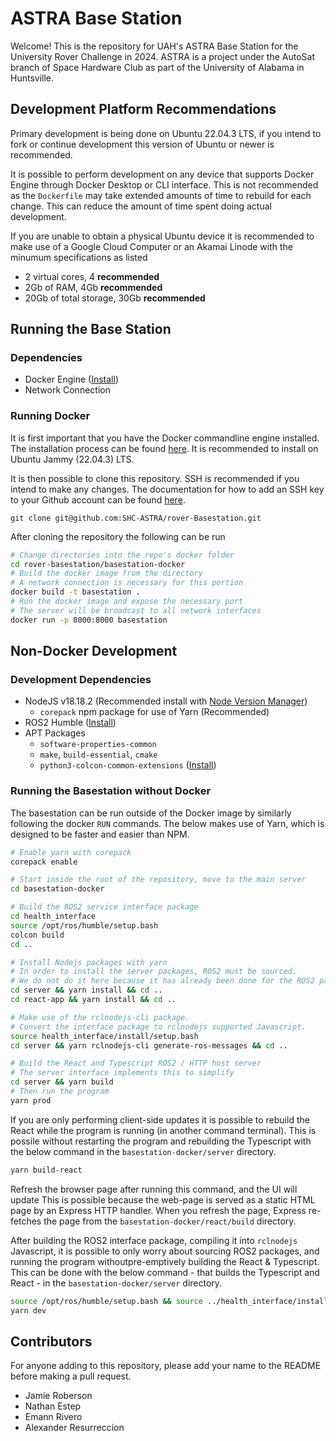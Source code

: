 # ASTRA Base Station
Welcome! This is the repository for UAH's ASTRA Base Station for the University Rover Challenge in 2024.
ASTRA is a project under the AutoSat branch of Space Hardware Club as part of the University of Alabama in Huntsville.

## Development Platform Recommendations
Primary development is being done on Ubuntu 22.04.3 LTS, if you intend to fork or continue development this version of Ubuntu or newer is recommended.

It is possible to perform development on any device that supports Docker Engine through Docker Desktop or CLI interface. This is not recommended as the `Dockerfile` may take extended amounts of time to rebuild for each change. This can reduce the amount of time spent doing actual development.

If you are unable to obtain a physical Ubuntu device it is recommended to make use of a Google Cloud Computer or an Akamai Linode with the minumum specifications as listed
* 2 virtual cores, 4 **recommended**
* 2Gb of RAM, 4Gb **recommended**
* 20Gb of total storage, 30Gb **recommended**

## Running the Base Station
### Dependencies
* Docker Engine ([Install](https://docs.docker.com/engine/install/ubuntu/))
* Network Connection

### Running Docker
It is first important that you have the Docker commandline engine installed. The installation process can be found [here](https://docs.docker.com/engine/install/). It is recommended to install on Ubuntu Jammy (22.04.3) LTS.

It is then possible to clone this repository. SSH is recommended if you intend to make any changes. The documentation for how to add an SSH key to your Github account can be found [here](https://docs.github.com/en/authentication/connecting-to-github-with-ssh/adding-a-new-ssh-key-to-your-github-account).
```
git clone git@github.com:SHC-ASTRA/rover-Basestation.git
```
After cloning the repository the following can be run
```bash
# Change directories into the repo's docker folder
cd rover-basestation/basestation-docker
# Build the docker image from the directory
# A network connection is necessary for this portion
docker build -t basestation .
# Run the docker image and expose the necessary port
# The server will be broadcast to all network interfaces
docker run -p 8000:8000 basestation
```

## Non-Docker Development
### Development Dependencies
* NodeJS v18.18.2 (Recommended install with [Node Version Manager](https://github.com/nvm-sh/nvm#installing-and-updating))
    * `corepack` npm package for use of Yarn (Recommended)
* ROS2 Humble ([Install](https://docs.ros.org/en/humble/Installation/Ubuntu-Install-Debians.html))
* APT Packages
    * `software-properties-common`
    * `make`, `build-essential`, `cmake`
    * `python3-colcon-common-extensions` ([Install](https://colcon.readthedocs.io/en/released/user/installation.html))


### Running the Basestation without Docker
The basestation can be run outside of the Docker image by similarly following the docker `RUN` commands. The below makes use of Yarn, which is designed to be faster and easier than NPM.

```bash
# Enable yarn with corepack
corepack enable

# Start inside the root of the repository, move to the main server
cd basestation-docker

# Build the ROS2 service interface package
cd health_interface
source /opt/ros/humble/setup.bash
colcon build
cd ..

# Install Nodejs packages with yarn
# In order to install the server packages, ROS2 must be sourced.
# We do not do it here because it has already been done for the ROS2 package building.
cd server && yarn install && cd ..
cd react-app && yarn install && cd ..

# Make use of the rclnodejs-cli package.
# Convert the interface package to rclnodejs supported Javascript.
source health_interface/install/setup.bash
cd server && yarn rclnodejs-cli generate-ros-messages && cd ..

# Build the React and Typescript ROS2 / HTTP host server
# The server interface implements this to simplify
cd server && yarn build
# Then run the program
yarn prod
```

If you are only performing client-side updates it is possible to rebuild the React while the program is running (in another command terminal). This is possile without restarting the program and rebuilding the Typescript with the below command in the `basestation-docker/server` directory.
```bash
yarn build-react
```
Refresh the browser page after running this command, and the UI will update This is possible because the web-page is served as a static HTML page by an Express HTTP handler. When you refresh the page, Express re-fetches the page from the `basestation-docker/react/build` directory.

After building the ROS2 interface package, compiling it into `rclnodejs` Javascript, it is possible to only worry about sourcing ROS2 packages, and running the program withoutpre-emptively building the React & Typescript. This can be done with the below command - that builds the Typescript and React - in the `basestation-docker/server` directory.
```bash
source /opt/ros/humble/setup.bash && source ../health_interface/install/setup.bash
yarn dev
```



## Contributors
For anyone adding to this repository, please add your name to the README before making a pull request.
- Jamie Roberson
- Nathan Estep
- Emann Rivero
- Alexander Resurreccion